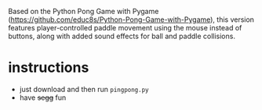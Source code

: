 
Based on the Python Pong Game with Pygame (https://github.com/educ8s/Python-Pong-Game-with-Pygame), this version features player-controlled paddle movement using the mouse instead of buttons, along with added sound effects for ball and paddle collisions.

# instructions
- just download and then run `pingpong.py`
- have ~~segg~~ fun 

